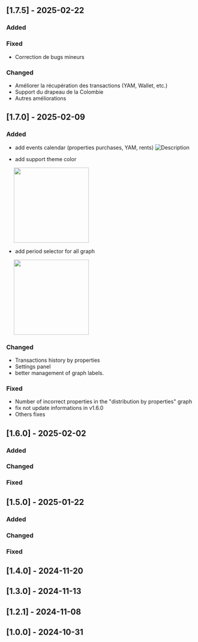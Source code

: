 ## [1.7.5] - 2025-02-22

### Added

### Fixed

- Correction de bugs mineurs

### Changed

- Améliorer la récupération des transactions (YAM, Wallet, etc.)
- Support du drapeau de la Colombie
- Autres améliorations


## [1.7.0] - 2025-02-09

### Added

- add events calendar (properties purchases, YAM, rents)
![Description](https://github.com/user-attachments/assets/31b9aaeb-f9da-47ad-8036-1ef79c02e922)

- add support theme color
<img src="https://github.com/user-attachments/assets/869eff20-1b88-45d2-983f-eed1b561713d"  width="200" style="margin-left: 20px;">

- add period selector for all graph
<img src="https://github.com/user-attachments/assets/979430e3-7092-4c15-bcb5-8a0319edb7ab"  width="200" style="margin-left: 20px;">

### Changed
- Transactions history by properties
- Settings panel
- better management of graph labels.

### Fixed
- Number of incorrect properties in the "distribution by properties" graph 
- fix not update informations in v1.6.0
- Others fixes

## [1.6.0] - 2025-02-02

### Added


### Changed


### Fixed

## [1.5.0] - 2025-01-22

### Added


### Changed


### Fixed

## [1.4.0] - 2024-11-20
## [1.3.0] - 2024-11-13
## [1.2.1] - 2024-11-08
## [1.0.0] - 2024-10-31
